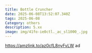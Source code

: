 ```yaml
---
title: Bottle Cruncher
date: 2025-06-08T13:52:07.340Z
tags: 2025-06-08
Category: others
description: 5.xx
image: img/41fo-ie0ctl._ac_sl1000_.jpg
---
```

https://amzlink.to/az0cfL8nyFvLW  ad